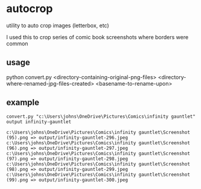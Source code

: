 # autocrop
utility to auto crop images (letterbox, etc)

I used this to crop series of comic book screenshots where borders were common

## usage

python convert.py \<directory-containing-original-png-files\> \<directory-where-renamed-jpg-files-created\> \<basename-to-rename-upon\>

## example

```
convert.py "c:\Users\johns\OneDrive\Pictures\Comics\infinity gauntlet" output infinity-gauntlet 

c:\Users\johns\OneDrive\Pictures\Comics\infinity gauntlet\Screenshot (95).png => output/infinity-gauntlet-296.jpeg     
c:\Users\johns\OneDrive\Pictures\Comics\infinity gauntlet\Screenshot (96).png => output/infinity-gauntlet-297.jpeg      
c:\Users\johns\OneDrive\Pictures\Comics\infinity gauntlet\Screenshot (97).png => output/infinity-gauntlet-298.jpeg      
c:\Users\johns\OneDrive\Pictures\Comics\infinity gauntlet\Screenshot (98).png => output/infinity-gauntlet-299.jpeg      
c:\Users\johns\OneDrive\Pictures\Comics\infinity gauntlet\Screenshot (99).png => output/infinity-gauntlet-300.jpeg
```
